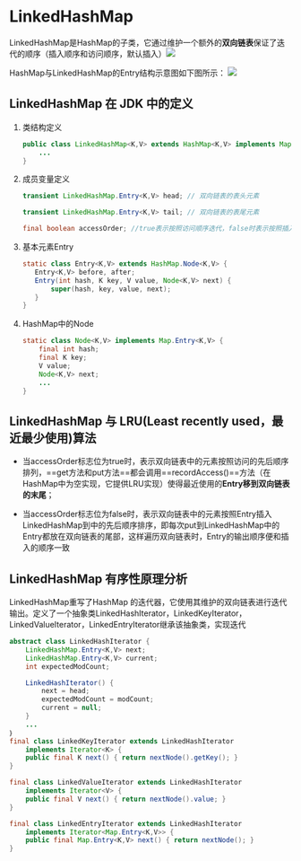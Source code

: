 # LinkedHashMap #


LinkedHashMap是HashMap的子类，它通过维护一个额外的**双向链表**保证了迭代的顺序（插入顺序和访问顺序，默认插入）![](https://img-blog.csdn.net/20170512160734275?watermark/2/text/aHR0cDovL2Jsb2cuY3Nkbi5uZXQvanVzdGxvdmV5b3Vf/font/5a6L5L2T/fontsize/400/fill/I0JBQkFCMA==/dissolve/70/gravity/SouthEast)

HashMap与LinkedHashMap的Entry结构示意图如下图所示：
![](https://img-blog.csdn.net/20170512155609530?watermark/2/text/aHR0cDovL2Jsb2cuY3Nkbi5uZXQvanVzdGxvdmV5b3Vf/font/5a6L5L2T/fontsize/400/fill/I0JBQkFCMA==/dissolve/70/gravity/SouthEast)

## LinkedHashMap 在 JDK 中的定义 ##
1. 类结构定义
	```java
	public class LinkedHashMap<K,V> extends HashMap<K,V> implements Map<K,V> {
		...
	}
	```
	
2. 成员变量定义

	```java
	transient LinkedHashMap.Entry<K,V> head; // 双向链表的表头元素
	
	transient LinkedHashMap.Entry<K,V> tail; // 双向链表的表尾元素
	
	final boolean accessOrder; //true表示按照访问顺序迭代，false时表示按照插入顺序（默认） 
	```
3. 基本元素Entry

	```java
   static class Entry<K,V> extends HashMap.Node<K,V> {
       Entry<K,V> before, after;
       Entry(int hash, K key, V value, Node<K,V> next) {
           super(hash, key, value, next);
       }
    }  
   ```

4. HashMap中的Node

   ```java
   static class Node<K,V> implements Map.Entry<K,V> {
       final int hash;
       final K key;
       V value;
       Node<K,V> next;
       ...
   }
   ```

   

##  LinkedHashMap 与 LRU(Least recently used，最近最少使用)算法 ##
- 当accessOrder标志位为true时，表示双向链表中的元素按照访问的先后顺序排列，==get方法和put方法==都会调用==recordAccess()==方法（在HashMap中为空实现，它提供LRU实现）使得最近使用的**Entry移到双向链表的末尾**；

- 当accessOrder标志位为false时，表示双向链表中的元素按照Entry插入LinkedHashMap到中的先后顺序排序，即每次put到LinkedHashMap中的Entry都放在双向链表的尾部，这样遍历双向链表时，Entry的输出顺序便和插入的顺序一致

## LinkedHashMap 有序性原理分析 ##
LinkedHashMap重写了HashMap 的迭代器，它使用其维护的双向链表进行迭代输出。定义了一个抽象类LinkedHashIterator，LinkedKeyIterator，LinkedValueIterator，LinkedEntryIterator继承该抽象类，实现迭代

```java
abstract class LinkedHashIterator {
    LinkedHashMap.Entry<K,V> next;
    LinkedHashMap.Entry<K,V> current;
    int expectedModCount;

    LinkedHashIterator() {
        next = head;
        expectedModCount = modCount;
        current = null;
    }
	...
｝
final class LinkedKeyIterator extends LinkedHashIterator
    implements Iterator<K> {
    public final K next() { return nextNode().getKey(); }
}

final class LinkedValueIterator extends LinkedHashIterator
    implements Iterator<V> {
    public final V next() { return nextNode().value; }
}

final class LinkedEntryIterator extends LinkedHashIterator
    implements Iterator<Map.Entry<K,V>> {
    public final Map.Entry<K,V> next() { return nextNode(); }
}
```